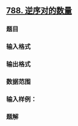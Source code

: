 ## [788. 逆序对的数量](https://www.acwing.com/problem/content/790/)

### 题目

### 输入格式

### 输出格式

### 数据范围

### 输入样例：



### 题解
